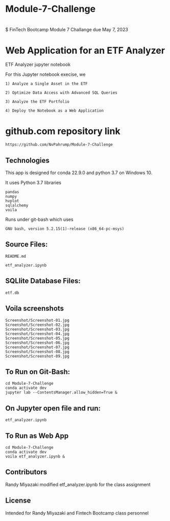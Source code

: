 # Module-7-Challenge
#
$ FinTech Bootcamp Module 7 Challange due May 7, 2023

# Web Application for an ETF Analyzer

ETF Analyzer jupyter notebook

For this Jupyter notebook execise, we

	1) Analyze a Single Asset in the ETF

	2) Optimize Data Access with Advanced SQL Queries

	3) Analyze the ETF Portfolio

	4) Deploy the Notebook as a Web Application

# github.com repository link

	https://github.com/NvPahrump/Module-7-Challenge

## Technologies

This app is designed for conda 22.9.0 and python 3.7 on Windows 10.

It uses Python 3.7 libraries

	pandas
	numpy
	hvplot
	sqlalchemy 
	voila
    
Runs under git-bash which uses

    GNU bash, version 5.2.15(1)-release (x86_64-pc-msys)

## Source Files:

    README.md

	etf_analyzer.ipynb

## SQLlite Database Files:

	etf.db

## Voila screenshots

	Screenshot/Screenshot-01.jpg
	Screenshot/Screenshot-02.jpg
	Screenshot/Screenshot-03.jpg
	Screenshot/Screenshot-04.jpg
	Screenshot/Screenshot-05.jpg
	Screenshot/Screenshot-06.jpg
	Screenshot/Screenshot-07.jpg
	Screenshot/Screenshot-08.jpg
	Screenshot/Screenshot-09.jpg

## To Run on Git-Bash:

    cd Module-7-Challenge
    conda activate dev
	jupyter lab --ContentsManager.allow_hidden=True &
    
## On Jupyter open file and run:

	etf_analyzer.ipynb

## To Run as Web App

    cd Module-7-Challenge
    conda activate dev
	voila etf_analyzer.ipynb &

## Contributors

Randy Miyazaki modified etf_analyzer.ipynb for the class assignment

## License

Intended for Randy Miyazaki and Fintech Bootcamp class personnel
